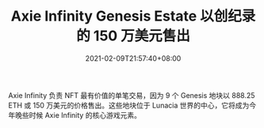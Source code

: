 ﻿---
title: "Axie Infinity Genesis Estate 以创纪录的 150 万美元售出"
date: 2021-02-09T21:57:40+08:00
lastmod: 2021-02-09T16:45:40+08:00
draft: false
authors: ["Trixie"]
description: "Axie Infinity 负责 NFT 最有价值的单笔交易，因为 9 个 Genesis 地块以 888.25 ETH 或 150 万美元的价格售出。这些地块位于 Lunacia 世界的中心，它将成为今年晚些时候 Axie Infinity 的核心游戏元素。"
featuredImage: "axie-infinity-genesis-estate-sells-for-record-1-5-million.png"
tags: ["Crypto Art","加密艺术","Play to Earn"]
categories: ["news"]
news: ["加密艺术"]
weight: 
lightgallery: true
pinned: false
recommend: false
recommend1: false
---

Axie Infinity 负责 NFT 最有价值的单笔交易，因为 9 个 Genesis 地块以 888.25 ETH 或 150 万美元的价格售出。这些地块位于 Lunacia 世界的中心，它将成为今年晚些时候 Axie Infinity 的核心游戏元素。

<!--more-->


